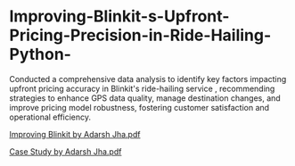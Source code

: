 # Improving-Blinkit-s-Upfront-Pricing-Precision-in-Ride-Hailing-Python-
Conducted a comprehensive data analysis to identify key factors impacting upfront pricing accuracy in Blinkit's ride-hailing service , recommending strategies to enhance GPS data quality, manage destination changes, and improve pricing model robustness, fostering customer satisfaction and operational efficiency.

[Improving Blinkit by Adarsh Jha.pdf](https://github.com/AdarshJha5/Improving-Blinkit-s-Upfront-Pricing-Precision-in-Ride-Hailing-Python-/files/14848239/Improving.Blinkit.by.Adarsh.Jha.pdf)


[Case Study by Adarsh Jha.pdf](https://github.com/AdarshJha5/Improving-Blinkit-s-Upfront-Pricing-Precision-in-Ride-Hailing-Python-/files/14848243/Case.Study.by.Adarsh.Jha.pdf)
